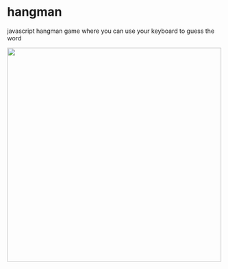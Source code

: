 # hangman
javascript hangman game where you can use your keyboard to guess the word

<img src = "https://j.gifs.com/36g1Gn.gif" width = "500" height = "500" align = "center">
